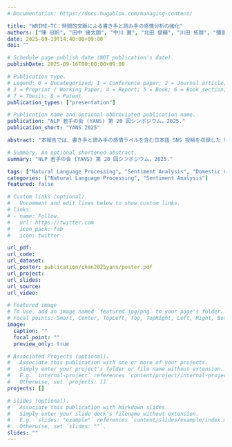 ```yaml
---
# Documentation: https://docs.hugoblox.com/managing-content/

title: "WRIME-TC：時間的文脈による書き手と読み手の感情分析の強化"
authors: ["陳 冠帆", "田中 優太朗", "中川 翼", "北田 俊輔", "川田 拓朗", "彌冨 仁"]
date: 2025-09-19T14:40:00+09:00
doi: ""

# Schedule page publish date (NOT publication's date).
publishDate: 2025-09-16T00:00:00+09:00

# Publication type.
# Legend: 0 = Uncategorized; 1 = Conference paper; 2 = Journal article;
# 3 = Preprint / Working Paper; 4 = Report; 5 = Book; 6 = Book section;
# 7 = Thesis; 8 = Patent
publication_types: ["presentation"]

# Publication name and optional abbreviated publication name.
publication: "NLP 若手の会 (YANS) 第 20 回シンポジウム，2025."
publication_short: "YANS 2025"

abstract: "本報告では、書き手と読み手の感情ラベルを含む日本語 SNS 投稿を収録した WRIME データセットを拡張した WRIME-TC (time-contextualized; TC) を提案する。WRIME-TC では、投稿の前後 1 週間以内の関連投稿を追加することで、従来考慮されていなかった時間的文脈を利用可能にした。WRIME-TC を用いた感情分析では、深層学習モデルに時間と関連性に基づく重み付けを組み込んだ提案手法を適用し、特に持続的な否定的感情の予測が向上した。さらに、この手法は zero-shot 推論や fine-tuning を施した大規模言語モデル (LLM) に対しても優位性を示した。このデータセットは、感情分析における書き手と読み手の歳をより正確に捉えるうえで大きな貢献が期待される。"

# Summary. An optional shortened abstract.
summary: "NLP 若手の会 (YANS) 第 20 回シンポジウム，2025."

tags: ["Natural Language Processing", "Sentiment Analysis", "Domestic Conference", "Non-refereed", "YANS"]
categories: ["Natural Language Processing", "Sentiment Analysis"]
featured: false

# Custom links (optional).
#   Uncomment and edit lines below to show custom links.
# links:
# - name: Follow
#   url: https://twitter.com
#   icon_pack: fab
#   icon: twitter

url_pdf:
url_code:
url_dataset:
url_poster: publication/chan2025yans/poster.pdf
url_project:
url_slides:
url_source:
url_video:

# Featured image
# To use, add an image named `featured.jpg/png` to your page's folder. 
# Focal points: Smart, Center, TopLeft, Top, TopRight, Left, Right, BottomLeft, Bottom, BottomRight.
image:
  caption: ""
  focal_point: ""
  preview_only: true

# Associated Projects (optional).
#   Associate this publication with one or more of your projects.
#   Simply enter your project's folder or file name without extension.
#   E.g. `internal-project` references `content/project/internal-project/index.md`.
#   Otherwise, set `projects: []`.
projects: []

# Slides (optional).
#   Associate this publication with Markdown slides.
#   Simply enter your slide deck's filename without extension.
#   E.g. `slides: "example"` references `content/slides/example/index.md`.
#   Otherwise, set `slides: ""`.
slides: ""
---
```

